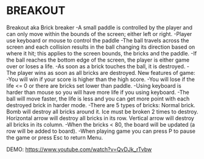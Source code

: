 # BREAKOUT
Breakout aka Brick breaker
-A small paddle is controlled by the player and can only move within the bounds of the screen; either left or right.
-Player use keyboard or mouse to control the paddle
-The ball travels across the screen and each collision results in the ball changing its direction based on where it hit;
this applies to the screen bounds, the bricks and the paddle.
-If the ball reaches the bottom edge of the screen, the player is either game over or loses a life.
-As soon as a brick touches the ball, it is destroyed.
-The player wins as soon as all bricks are destroyed.
New features of game:
-You will win if your score is higher than the high score.
-You will lose if the life <= 0 or there are bricks set lower than paddle.
-Using keyboard is harder than mouse so you will have more life if you using keyboard.
-The ball will move faster, the life is less and you can get more point with each destroyed brick in harder mode.
-There are 5 types of bricks: Normal brick.
                              Bomb will destroy all bricks around it.
                              Ice must be broken 2 times to destroy.
                              Horizontal arrow will destroy all bricks in its row.
                              Vertical arrow will destroy all bricks in its column.
-When the bricks < 80, the board will be updated (a row will be added to board).
-When playing game you can press P to pause the game or press Esc to return Menu.

DEMO: https://www.youtube.com/watch?v=QvDJk_rTvbw
